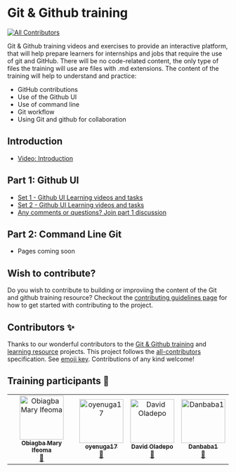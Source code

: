# Git & Github training
<!-- ALL-CONTRIBUTORS-BADGE:START - Do not remove or modify this section -->
[![All Contributors](https://img.shields.io/badge/all_contributors-4-orange.svg?style=flat-square)](#contributors-)
<!-- ALL-CONTRIBUTORS-BADGE:END -->
Git & Github training videos and exercises to provide an interactive platform, that will help prepare learners for internships and jobs that require the use of git and GitHub. There will be no code-related content, the only type of files the training will use are files with .md extensions. The content of the training will help to understand and practice:

- GitHub contributions
- Use of the Github UI
- Use of command line
- Git workflow
- Using Git and github for collaboration

## Introduction
- [Video: Introduction](https://obiagba-mary.gitbook.io/git-and-github-training/#watch-video-introduction)
## Part 1: Github UI
- [Set 1 - Github UI Learning videos and tasks](https://obiagba-mary.gitbook.io/git-and-github-training/part-1-github-ui/set-1-github-ui-learning-videos-and-tasks)
- [Set 2 - Github UI Learning videos and tasks](https://obiagba-mary.gitbook.io/git-and-github-training/part-1-github-ui/set-2-github-ui-learning-videos-and-tasks)
- [Any comments or questions? Join part 1 discussion](https://github.com/Ifycode/git-github-training/discussions/79)
## Part 2: Command Line Git
- Pages coming soon

## Wish to contribute?
Do you wish to contribute to building or improviing the content of the Git and github training resource? Checkout the [contributing guidelines page](https://obiagba-mary.gitbook.io/git-and-github-training/contributors-guide/contributing-guidelines) for how to get started with contributing to the project.

## Contributors ✨
Thanks to our wonderful contributors to the [Git & Github training](https://github.com/Ifycode/git-github-training) and [learning resource](https://github.com/Ifycode/git-github-training-resource) projects. This project follows the [all-contributors](https://github.com/all-contributors/all-contributors) specification. See [emoji key](https://allcontributors.org/docs/en/emoji-key). Contributions of any kind welcome!

## Training participants 🎉
<!-- ALL-CONTRIBUTORS-LIST:START - Do not remove or modify this section -->
<!-- prettier-ignore-start -->
<!-- markdownlint-disable -->
<table>
  <tbody>
    <tr>
      <td align="center"><a href="https://github.com/Ifycode"><img src="https://avatars.githubusercontent.com/u/45185388?v=4?s=100" width="100px;" alt="Obiagba Mary Ifeoma"/><br /><sub><b>Obiagba Mary Ifeoma</b></sub></a><br /><a href="https://github.com/Ifycode/git-github-training/commits?author=Ifycode" title="Documentation">📖</a></td>
      <td align="center"><a href="https://github.com/oyenuga17"><img src="https://avatars.githubusercontent.com/u/64274826?v=4?s=100" width="100px;" alt="oyenuga17"/><br /><sub><b>oyenuga17</b></sub></a><br /><a href="https://github.com/Ifycode/git-github-training/commits?author=oyenuga17" title="Documentation">📖</a></td>
      <td align="center"><a href="https://github.com/Dkingofcode"><img src="https://avatars.githubusercontent.com/u/91491738?v=4?s=100" width="100px;" alt="David Oladepo"/><br /><sub><b>David Oladepo</b></sub></a><br /><a href="https://github.com/Ifycode/git-github-training/commits?author=Dkingofcode" title="Documentation">📖</a></td>
      <td align="center"><a href="https://github.com/Danbaba1"><img src="https://avatars.githubusercontent.com/u/98762494?v=4?s=100" width="100px;" alt="Danbaba1"/><br /><sub><b>Danbaba1</b></sub></a><br /><a href="https://github.com/Ifycode/git-github-training/commits?author=Danbaba1" title="Documentation">📖</a></td>
    </tr>
  </tbody>
  <tfoot>
    
  </tfoot>
</table>

<!-- markdownlint-restore -->
<!-- prettier-ignore-end -->

<!-- ALL-CONTRIBUTORS-LIST:END -->




